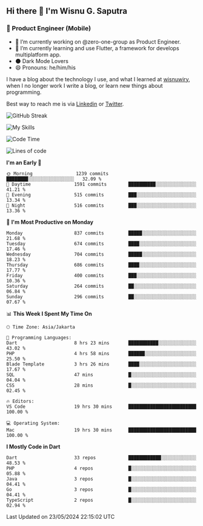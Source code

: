 ## Hi there 👋 I'm Wisnu G. Saputra

### :mobile_phone_off: Product Engineer (Mobile)

- 🔭 I’m currently working on @zero-one-group as Product Engineer.
- 🌱 I’m currently learning and use Flutter, a framework for develops multiplatform app.
- 🌑 Dark Mode Lovers
- 😄 Pronouns: he/him/his

I have a blog about the technology I use, and what I learned at [wisnuwiry](https://wisnuwiry.space/), when I no longer work I write a blog, or learn new things about programming.

Best way to reach me is via [Linkedin](https://www.linkedin.com/in/wisnu-saputra/) or [Twitter](https://twitter.com/wisnuwiry).

![GitHub Streak](https://streak-stats.demolab.com?user=wisnuwiry&theme=dark&hide_border=true)

![My Skills](https://skillicons.dev/icons?i=dart,flutter,kotlin,swift,go,js,css,neovim,git,linux&perline=5)

<!--START_SECTION:waka-->
![Code Time](http://img.shields.io/badge/Code%20Time-1%2C290%20hrs%2010%20mins-blue)

![Lines of code](https://img.shields.io/badge/From%20Hello%20World%20I%27ve%20Written-4.4%20million%20lines%20of%20code-blue)

**I'm an Early 🐤** 

```text
🌞 Morning                1239 commits        ████████░░░░░░░░░░░░░░░░░   32.09 % 
🌆 Daytime                1591 commits        ██████████░░░░░░░░░░░░░░░   41.21 % 
🌃 Evening                515 commits         ███░░░░░░░░░░░░░░░░░░░░░░   13.34 % 
🌙 Night                  516 commits         ███░░░░░░░░░░░░░░░░░░░░░░   13.36 % 
```
📅 **I'm Most Productive on Monday** 

```text
Monday                   837 commits         █████░░░░░░░░░░░░░░░░░░░░   21.68 % 
Tuesday                  674 commits         ████░░░░░░░░░░░░░░░░░░░░░   17.46 % 
Wednesday                704 commits         █████░░░░░░░░░░░░░░░░░░░░   18.23 % 
Thursday                 686 commits         ████░░░░░░░░░░░░░░░░░░░░░   17.77 % 
Friday                   400 commits         ███░░░░░░░░░░░░░░░░░░░░░░   10.36 % 
Saturday                 264 commits         ██░░░░░░░░░░░░░░░░░░░░░░░   06.84 % 
Sunday                   296 commits         ██░░░░░░░░░░░░░░░░░░░░░░░   07.67 % 
```


📊 **This Week I Spent My Time On** 

```text
🕑︎ Time Zone: Asia/Jakarta

💬 Programming Languages: 
Dart                     8 hrs 23 mins       ███████████░░░░░░░░░░░░░░   43.02 % 
PHP                      4 hrs 58 mins       ██████░░░░░░░░░░░░░░░░░░░   25.50 % 
Blade Template           3 hrs 26 mins       ████░░░░░░░░░░░░░░░░░░░░░   17.67 % 
SQL                      47 mins             █░░░░░░░░░░░░░░░░░░░░░░░░   04.04 % 
CSS                      28 mins             █░░░░░░░░░░░░░░░░░░░░░░░░   02.45 % 

🔥 Editors: 
VS Code                  19 hrs 30 mins      █████████████████████████   100.00 % 

💻 Operating System: 
Mac                      19 hrs 30 mins      █████████████████████████   100.00 % 
```

**I Mostly Code in Dart** 

```text
Dart                     33 repos            ████████████░░░░░░░░░░░░░   48.53 % 
PHP                      4 repos             █░░░░░░░░░░░░░░░░░░░░░░░░   05.88 % 
Java                     3 repos             █░░░░░░░░░░░░░░░░░░░░░░░░   04.41 % 
Go                       3 repos             █░░░░░░░░░░░░░░░░░░░░░░░░   04.41 % 
TypeScript               2 repos             █░░░░░░░░░░░░░░░░░░░░░░░░   02.94 % 
```




 Last Updated on 23/05/2024 22:15:02 UTC
<!--END_SECTION:waka-->
